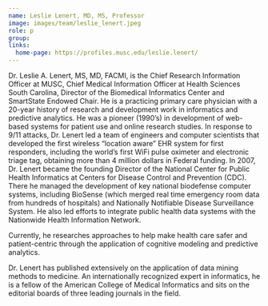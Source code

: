 ```yaml
---
name: Leslie Lenert, MD, MS, Professor
image: images/team/leslie_lenert.jpeg
role: p
group: 
links:
  home-page: https://profiles.musc.edu/leslie.lenert/
---
```


Dr. Leslie A. Lenert, MS, MD, FACMI, is the Chief Research Information Officer at MUSC, Chief Medical Information Officer at Health Sciences South Carolina, Director of the Biomedical Informatics Center and SmartState Endowed Chair. He is a practicing primary care physician with a 20-year history of research and development work in informatics and predictive analytics. He was a pioneer (1990’s) in development of web-based systems for patient use and online research studies. In response to 9/11 attacks, Dr. Lenert led a team of engineers and computer scientists that developed the first wireless “location aware” EHR system for first responders, including the world’s first WiFi pulse oximeter and electronic triage tag, obtaining more than 4 million dollars in Federal funding. In 2007, Dr. Lenert became the founding Director of the National Center for Public Health Informatics at Centers for Disease Control and Prevention (CDC). There he managed the development of key national biodefense computer systems, including BioSense (which merged real time emergency room data from hundreds of hospitals) and Nationally Notifiable Disease Surveillance System. He also led efforts to integrate public health data systems with the Nationwide Health Information Network.

Currently, he researches approaches to help make health care safer and patient-centric through the application of cognitive modeling and predictive analytics.

Dr. Lenert has published extensively on the application of data mining methods to medicine. An internationally recognized expert in informatics, he is a fellow of the American College of Medical Informatics and sits on the editorial boards of three leading journals in the field.
